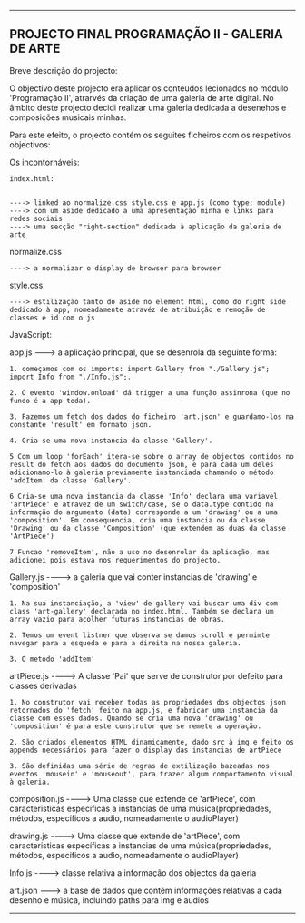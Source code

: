 ------------------------------------------------------------------------------------------------------------------------------------------
PROJECTO FINAL PROGRAMAÇÃO II - GALERIA DE ARTE
------------------------------------------------------------------------------------------------------------------------------------------
Breve descrição do projecto:

O objectivo deste projecto era aplicar os conteudos lecionados no módulo 'Programação II', atrarvés da criação de uma galeria de arte digital. No âmbito deste projecto decidi realizar uma galeria dedicada a desenehos e composições musicais minhas.


Para este efeito, o projecto contém os seguites ficheiros com os respetivos objectivos:


Os incontornáveis:

    index.html:


    ----> linked ao normalize.css style.css e app.js (como type: module)
    ----> com um aside dedicado a uma apresentação minha e links para redes sociais
    ----> uma secção "right-section" dedicada à aplicação da galeria de arte

normalize.css

    ----> a normalizar o display de browser para browser

style.css

    ----> estilização tanto do aside no element html, como do right side dedicado à app, nomeadamente atravéz de atribuição e remoção de classes e id com o js



JavaScript:

app.js ---> a aplicação principal, que se desenrola da seguinte forma:

    1. começamos com os imports: import Gallery from "./Gallery.js"; import Info from "./Info.js";.

    2. O evento 'window.onload' dá trigger a uma função assinrona (que no fundo é a app toda).

    3. Fazemos um fetch dos dados do ficheiro 'art.json' e guardamo-los na constante 'result' em formato json.

    4. Cria-se uma nova instancia da classe 'Gallery'.

    5 Com um loop 'forEach' itera-se sobre o array de objectos contidos no result do fetch aos dados do documento json, e para cada um deles adicionamo-lo à galeria previamente instanciada chamando o método 'addItem' da classe 'Gallery'.

    6 Cria-se uma nova instancia da classe 'Info' declara uma variavel 'artPiece' e atravez de um switch/case, se o data.type contido na informação do argumento (data) corresponde a um 'drawing' ou a uma 'composition'. Em consequencia, cria uma instancia ou da classe 'Drawing' ou da classe 'Composition' (que extendem as duas da classe 'ArtPiece')

    7 Funcao 'removeItem', não a uso no desenrolar da aplicação, mas adicionei pois estava nos requerimentos do projecto.



Gallery.js ----> a galeria que vai conter instancias de 'drawing' e 'composition'

    1. Na sua instanciação, a 'view' de gallery vai buscar uma div com class 'art-gallery' declarada no index.html. Também se declara um array vazio para acolher futuras instancias de obras.

    2. Temos um event listner que observa se damos scroll e permimte navegar para a esqueda e para a direita na nossa galeria.

    3. O metodo 'addItem' 

artPiece.js ----> A classe 'Pai' que serve de construtor por defeito para classes derivadas

    1. No construtor vai receber todas as propriedades dos objectos json retornados do 'fetch' feito na app.js, e fabricar uma instancia da classe com esses dados. Quando se cria uma nova 'drawing' ou 'composition' é para este construtor que se remete a operação.

    2. São criados elementos HTML dinamicamente, dado src à img e feito os appends necessários para fazer o display das instancias de artPiece

    3. São definidas uma série de regras de extilização bazeadas nos eventos 'mousein' e 'mouseout', para trazer algum comportamento visual à galeria.

composition.js ----> Uma classe que extende de 'artPiece', com caracteristicas específicas a instancias de uma música(propriedades, métodos, especificos a audio, nomeadamente o audioPlayer) 

drawing.js ----> Uma classe que extende de 'artPiece', com caracteristicas específicas a instancias de uma música(propriedades, métodos, especificos a audio, nomeadamente o audioPlayer) 

Info.js ----> classe relativa a informação dos objectos da galeria

art.json ---> a base de dados que contém informações relativas a cada desenho e música, incluindo paths para img e audios

------------------------------------------------------------------------------------------------------------------------------------------


